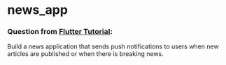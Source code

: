 # news_app

### Question from [Flutter Tutorial](https://flutter-tutorial.net/notification/questions-for-practice-8/):
Build a news application that sends push notifications to users when new articles are published or when there is breaking news.
